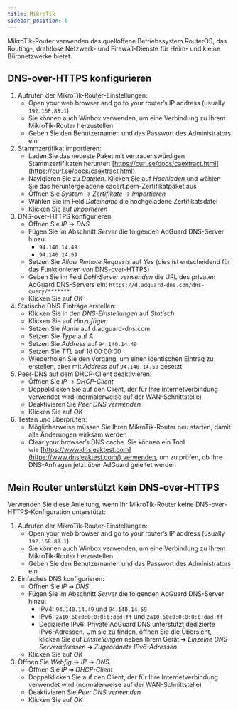 ```yaml
---
title: MikroTik
sidebar_position: 6
---
```


MikroTik-Router verwenden das quelloffene Betriebssystem RouterOS, das Routing-, drahtlose Netzwerk- und Firewall-Dienste für Heim- und kleine Büronetzwerke bietet.

## DNS-over-HTTPS konfigurieren

1. Aufrufen der MikroTik-Router-Einstellungen:
   - Open your web browser and go to your router’s IP address (usually `192.168.88.1`)
   - Sie können auch Winbox verwenden, um eine Verbindung zu Ihrem MikroTik-Router herzustellen
   - Geben Sie den Benutzernamen und das Passwort des Administrators ein
2. Stammzertifikat importieren:
   - Laden Sie das neueste Paket mit vertrauenswürdigen Stammzertifikaten herunter: [https://curl.se/docs/caextract.html](https://curl.se/docs/caextract.html)
   - Navigieren Sie zu _Dateien_. Klicken Sie auf _Hochladen_ und wählen Sie das heruntergeladene cacert.pem-Zertifikatpaket aus
   - Öffnen Sie _System_ → _Zertifikate_ → _Importieren_
   - Wählen Sie im Feld _Dateiname_ die hochgeladene Zertifikatsdatei
   - Klicken Sie auf _Importieren_
3. DNS-over-HTTPS konfigurieren:
   - Öffnen Sie _IP_ → _DNS_
   - Fügen Sie im Abschnitt _Server_ die folgenden AdGuard DNS-Server hinzu:
     - `94.140.14.49`
     - `94.140.14.59`
   - Setzen Sie _Allow Remote Requests_ auf _Yes_ (dies ist entscheidend für das Funktionieren von DNS-over-HTTPS)
   - Geben Sie im Feld _DoH-Server verwenden_ die URL des privaten AdGuard DNS-Servers ein: `https://d.adguard-dns.com/dns-query/*******`
   - Klicken Sie auf _OK_
4. Statische DNS-Einträge erstellen:
   - Klicken Sie in den _DNS-Einstellungen_ auf _Statisch_
   - Klicken Sie auf _Hinzufügen_
   - Setzen Sie _Name_ auf d.adguard-dns.com
   - Setzen Sie _Type_ auf A
   - Setzen Sie _Address_ auf `94.140.14.49`
   - Setzen Sie _TTL_ auf 1d 00:00:00
   - Wiederholen Sie den Vorgang, um einen identischen Eintrag zu erstellen, aber mit _Address_ auf `94.140.14.59` gesetzt
5. Peer-DNS auf dem DHCP-Client deaktivieren:
   - Öffnen Sie _IP_ → _DHCP-Client_
   - Doppelklicken Sie auf den Client, der für Ihre Internetverbindung verwendet wird (normalerweise auf der WAN-Schnittstelle)
   - Deaktivieren Sie _Peer DNS verwenden_
   - Klicken Sie auf _OK_
6. Testen und überprüfen:
   - Möglicherweise müssen Sie Ihren MikroTik-Router neu starten, damit alle Änderungen wirksam werden
   - Clear your browser’s DNS cache. Sie können ein Tool wie [https://www.dnsleaktest.com](https://www.dnsleaktest.com/) verwenden, um zu prüfen, ob Ihre DNS-Anfragen jetzt über AdGuard geleitet werden

## Mein Router unterstützt kein DNS-over-HTTPS

Verwenden Sie diese Anleitung, wenn Ihr MikroTik-Router keine DNS-over-HTTPS-Konfiguration unterstützt:

1. Aufrufen der MikroTik-Router-Einstellungen:
   - Open your web browser and go to your router’s IP address (usually `192.168.88.1`)
   - Sie können auch Winbox verwenden, um eine Verbindung zu Ihrem MikroTik-Router herzustellen
   - Geben Sie den Benutzernamen und das Passwort des Administrators ein
2. Einfaches DNS konfigurieren:
   - Öffnen Sie _IP_ ➜ _DNS_
   - Fügen Sie im Abschnitt _Server_ die folgenden AdGuard DNS-Server hinzu:
     - IPv4: `94.140.14.49` und `94.140.14.59`
     - IPv6: `2a10:50c0:0:0:0:0:ded:ff` und `2a10:50c0:0:0:0:0:dad:ff`
     - Dedizierte IPv6: Private AdGuard DNS unterstützt dedizierte IPv6-Adressen. Um sie zu finden, öffnen Sie die Übersicht, klicken Sie auf _Einstellungen_ neben Ihrem Gerät ➜ _Einzelne DNS-Serveradressen_ ➜ _Zugeordnete IPv6-Adressen_.
   - Klicken Sie auf _OK_
3. Öffnen Sie _Webfig_ → _IP_ → _DNS_.
   - Öffnen Sie _IP_ ➜ _DHCP-Client_
   - Doppelklicken Sie auf den Client, der für Ihre Internetverbindung verwendet wird (normalerweise auf der WAN-Schnittstelle)
   - Deaktivieren Sie _Peer DNS verwenden_
   - Klicken Sie auf _OK_

